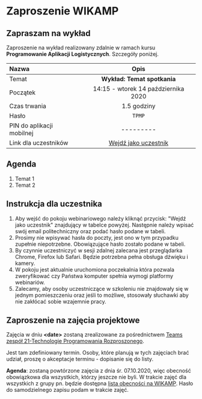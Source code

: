 # Zaproszenie WIKAMP

## Zapraszam na wykład

Zaproszenie na wykład realizowany zdalnie w ramach kursu **Programowanie Aplikacji Logistycznych**. Szczegóły poniżej.

| Nazwa                     |                                              Opis                                               |
| :------------------------ | :---------------------------------------------------------------------------------------------: |
| Temat                     |                                   **Wykład: Temat spotkania**                                   |
| Początek                  |                                14:15 - wtorek 14 października 2020                                |
| Czas trwania              |                                           1.5 godziny                                           |
| Hasło                     |                                             `TPMP`                                              |
| PIN do aplikacji mobilnej |                                            ---------                                            |
| Link dla uczestników      | [Wejdź jako uczestnik](https://edu.p.lodz.pl/blocks/mrbs/web/day.php?day=15&month=10&year=2020) |

## Agenda

1. Temat 1
1. Temat 2

## Instrukcja dla uczestnika

1. Aby wejść do pokoju webinariowego należy kliknąć przycisk: "Wejdź jako uczestnik" znajdujący w tabelce powyżej. Następnie należy wpisać swój email politechniczny oraz podać hasło podane w tabeli.
1. Prosimy nie wpisywać hasła do poczty, jest ono w tym przypadku zupełnie niepotrzebne. Obowiązujące hasło zostało podane w tabeli.
1. By czynnie uczestniczyć w sesji zdalnej zalecana jest przeglądarka Chrome, Firefox lub Safari. Będzie potrzebna pełna obsługa dźwięku i kamery.
1. W pokoju jest aktualnie uruchomiona poczekalnia która pozwala zweryfikować czy Państwa komputer spełnia wymogi platformy webinariów.
1. Zalecamy, aby osoby uczestniczące w szkoleniu nie znajdowały się w jednym pomieszczeniu oraz jeśli to możliwe, stosowały słuchawki aby nie zakłócać sobie wzajemnie pracy.

## Zaproszenie na zajęcia projektowe

Zajęcia w dniu **\<date\>** zostaną zrealizowane za pośrednictwem [Teams zespół 21-Technologie Programowania Rozproszonego](https://teams.microsoft.com/l/team/19%3a756b8bc45643438b926e464ee1610547%40thread.tacv2/conversations?groupId=9a230ac5-833f-4492-bf31-9f92acad09a1&amp;tenantId=67ea5955-9b5c-4693-a8f9-960f2a3b49bb).

Jest tam zdefiniowany termin. Osoby, które planują w tych zajęciach brać udział, proszę o akceptacje terminu - dopisanie się do listy.

**Agenda**: zostaną powtórzone zajęcia z dnia śr. 07.10.2020, więc obecność obowiązkowa dla wszystkich, którzy jeszcze nie byli. W trakcie zajęć dla wszystkich z grupy pn. będzie dostępna [lista obecności na WIKAMP](https://ftims.edu.p.lodz.pl/mod/attendance/take.php?id=26384&amp;sessionid=52995&amp;grouptype=10039). Hasło do samodzielnego zapisu podam w trakcie zajęć.
